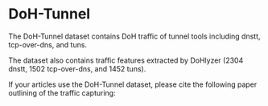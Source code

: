 # DoH-Tunnel

The DoH-Tunnel dataset contains DoH traffic of tunnel tools including dnstt, tcp-over-dns, and tuns.

The dataset also contains traffic features extracted by DoHlyzer (2304 dnstt, 1502 tcp-over-dns, and 1452 tuns).

If your articles use the DoH-Tunnel dataset, please cite the following paper outlining of the traffic capturing:
